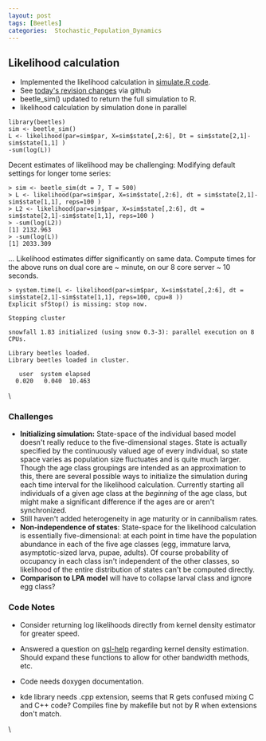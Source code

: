 ```yaml
---
layout: post
tags: [Beetles]
categories:  Stochastic_Population_Dynamics
---
```






 





Likelihood calculation
----------------------

-   Implemented the likelihood calculation in [simulate.R
    code](http://github.com/cboettig/structured-populations/blob/master/R/simulate.R "http://github.com/cboettig/structured-populations/blob/master/R/simulate.R").
-   See [today's revision
    changes](http://github.com/cboettig/structured-populations/commit/786d5bc1fe419c036428e4502cdbe1ea33010e9b "http://github.com/cboettig/structured-populations/commit/786d5bc1fe419c036428e4502cdbe1ea33010e9b")
    via github
-   beetle\_sim() updated to return the full simulation to R.
-   likelihood calculation by simulation done in parallel

~~~~ {.de1}
library(beetles)
sim <- beetle_sim()
L <- likelihood(par=sim$par, X=sim$state[,2:6], Dt = sim$state[2,1]-sim$state[1,1] )
-sum(log(L))
~~~~

Decent estimates of likelihood may be challenging: Modifying default
settings for longer tome series:

~~~~ {.de1}
> sim <- beetle_sim(dt = 7, T = 500)
> L <- likelihood(par=sim$par, X=sim$state[,2:6], dt = sim$state[2,1]-sim$state[1,1], reps=100 )
> L2 <- likelihood(par=sim$par, X=sim$state[,2:6], dt = sim$state[2,1]-sim$state[1,1], reps=100 )
> -sum(log(L2))
[1] 2132.963
> -sum(log(L))
[1] 2033.309
~~~~

... Likelihood estimates differ significantly on same data. Compute
times for the above runs on dual core are \~ minute, on our 8 core
server \~ 10 seconds.

~~~~ {.de1}
> system.time(L <- likelihood(par=sim$par, X=sim$state[,2:6], dt = sim$state[2,1]-sim$state[1,1], reps=100, cpu=8 ))
Explicit sfStop() is missing: stop now.
 
Stopping cluster
 
snowfall 1.83 initialized (using snow 0.3-3): parallel execution on 8 CPUs.
 
Library beetles loaded.
Library beetles loaded in cluster.
 
   user  system elapsed 
  0.020   0.040  10.463
~~~~

\

### Challenges

-   **Initializing simulation:** State-space of the individual based
    model doesn't really reduce to the five-dimensional stages. State is
    actually specified by the continuously valued age of every
    individual, so state space varies as population size fluctuates and
    is quite much larger. Though the age class groupings are intended as
    an approximation to this, there are several possible ways to
    initialize the simulation during each time interval for the
    likelihood calculation. Currently starting all individuals of a
    given age class at the *beginning* of the age class, but might make
    a significant difference if the ages are or aren't synchronized.
-   Still haven't added heterogeneity in age maturity or in cannibalism
    rates.
-   **Non-independence of states**: State-space for the likelihood
    calculation is essentially five-dimensional: at each point in time
    have the population abundance in each of the five age classes (egg,
    immature larva, asymptotic-sized larva, pupae, adults). Of course
    probability of occupancy in each class isn't independent of the
    other classes, so likelihood of the entire distribution of states
    can't be computed directly.
-   **Comparison to LPA model** will have to collapse larval class and
    ignore egg class?

### Code Notes

-   Consider returning log likelihoods directly from kernel density
    estimator for greater speed.

-   Answered a question on
    [gsl-help](http://www.mail-archive.com/help-gsl@gnu.org/msg03168.html "http://www.mail-archive.com/help-gsl@gnu.org/msg03168.html")
    regarding kernel density estimation. Should expand these functions
    to allow for other bandwidth methods, etc.

-   Code needs doxygen documentation.

-   kde library needs .cpp extension, seems that R gets confused mixing
    C and C++ code? Compiles fine by makefile but not by R when
    extensions don't match.

\

